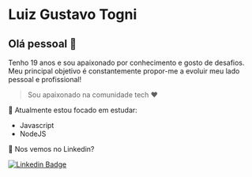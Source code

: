 # Luiz Gustavo Togni 

## Olá pessoal 👋
Tenho 19 anos e sou apaixonado por conhecimento e gosto de desafios. Meu principal objetivo é constantemente propor-me a evoluir meu lado pessoal e profissional!

> Sou apaixonado na comunidade tech ❤️

🚀  Atualmente estou focado em estudar:

- Javascript
- NodeJS

💬 Nos vemos no Linkedin? 

[![Linkedin Badge](https://img.shields.io/badge/-LinkedIn-blue?style=flat-square&logo=Linkedin&logoColor=white&link=https://www.linkedin.com/in/luizgustavotogni)](https://www.linkedin.com/in/luizgustavotogni)

